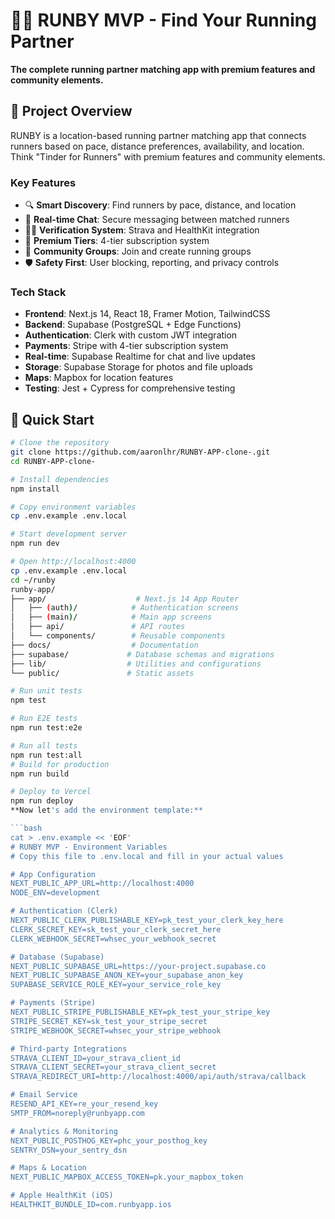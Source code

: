 # 🏃‍♀️ RUNBY MVP - Find Your Running Partner

**The complete running partner matching app with premium features and community elements.**

## 🎯 Project Overview

RUNBY is a location-based running partner matching app that connects runners based on pace, distance preferences, availability, and location. Think "Tinder for Runners" with premium features and community elements.

### Key Features
- 🔍 **Smart Discovery**: Find runners by pace, distance, and location
- 💬 **Real-time Chat**: Secure messaging between matched runners
- 🏃‍♂️ **Verification System**: Strava and HealthKit integration
- 💎 **Premium Tiers**: 4-tier subscription system
- 👥 **Community Groups**: Join and create running groups
- 🛡️ **Safety First**: User blocking, reporting, and privacy controls

### Tech Stack
- **Frontend**: Next.js 14, React 18, Framer Motion, TailwindCSS
- **Backend**: Supabase (PostgreSQL + Edge Functions)
- **Authentication**: Clerk with custom JWT integration
- **Payments**: Stripe with 4-tier subscription system
- **Real-time**: Supabase Realtime for chat and live updates
- **Storage**: Supabase Storage for photos and file uploads
- **Maps**: Mapbox for location features
- **Testing**: Jest + Cypress for comprehensive testing

## 🚀 Quick Start

```bash
# Clone the repository
git clone https://github.com/aaronlhr/RUNBY-APP-clone-.git
cd RUNBY-APP-clone-

# Install dependencies
npm install

# Copy environment variables
cp .env.example .env.local

# Start development server
npm run dev

# Open http://localhost:4000
cp .env.example .env.local
cd ~/runby
runby-app/
├── app/                    # Next.js 14 App Router
│   ├── (auth)/            # Authentication screens
│   ├── (main)/            # Main app screens
│   ├── api/               # API routes
│   └── components/        # Reusable components
├── docs/                  # Documentation
├── supabase/             # Database schemas and migrations
├── lib/                  # Utilities and configurations
└── public/               # Static assets

# Run unit tests
npm test

# Run E2E tests
npm run test:e2e

# Run all tests
npm run test:all
# Build for production
npm run build

# Deploy to Vercel
npm run deploy
**Now let's add the environment template:**

```bash
cat > .env.example << 'EOF'
# RUNBY MVP - Environment Variables
# Copy this file to .env.local and fill in your actual values

# App Configuration
NEXT_PUBLIC_APP_URL=http://localhost:4000
NODE_ENV=development

# Authentication (Clerk)
NEXT_PUBLIC_CLERK_PUBLISHABLE_KEY=pk_test_your_clerk_key_here
CLERK_SECRET_KEY=sk_test_your_clerk_secret_here
CLERK_WEBHOOK_SECRET=whsec_your_webhook_secret

# Database (Supabase)
NEXT_PUBLIC_SUPABASE_URL=https://your-project.supabase.co
NEXT_PUBLIC_SUPABASE_ANON_KEY=your_supabase_anon_key
SUPABASE_SERVICE_ROLE_KEY=your_service_role_key

# Payments (Stripe)
NEXT_PUBLIC_STRIPE_PUBLISHABLE_KEY=pk_test_your_stripe_key
STRIPE_SECRET_KEY=sk_test_your_stripe_secret
STRIPE_WEBHOOK_SECRET=whsec_your_stripe_webhook

# Third-party Integrations
STRAVA_CLIENT_ID=your_strava_client_id
STRAVA_CLIENT_SECRET=your_strava_client_secret
STRAVA_REDIRECT_URI=http://localhost:4000/api/auth/strava/callback

# Email Service
RESEND_API_KEY=re_your_resend_key
SMTP_FROM=noreply@runbyapp.com

# Analytics & Monitoring
NEXT_PUBLIC_POSTHOG_KEY=phc_your_posthog_key
SENTRY_DSN=your_sentry_dsn

# Maps & Location
NEXT_PUBLIC_MAPBOX_ACCESS_TOKEN=pk.your_mapbox_token

# Apple HealthKit (iOS)
HEALTHKIT_BUNDLE_ID=com.runbyapp.ios
